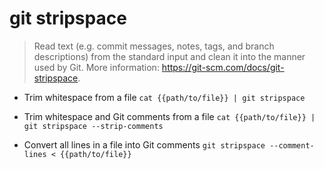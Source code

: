 # git stripspace
> Read text (e.g. commit messages, notes, tags, and branch descriptions) from the standard input and clean it into the manner used by Git.
> More information: <https://git-scm.com/docs/git-stripspace>.

- Trim whitespace from a file
`cat {{path/to/file}} | git stripspace`

- Trim whitespace and Git comments from a file
`cat {{path/to/file}} | git stripspace --strip-comments`

- Convert all lines in a file into Git comments
`git stripspace --comment-lines < {{path/to/file}}`
